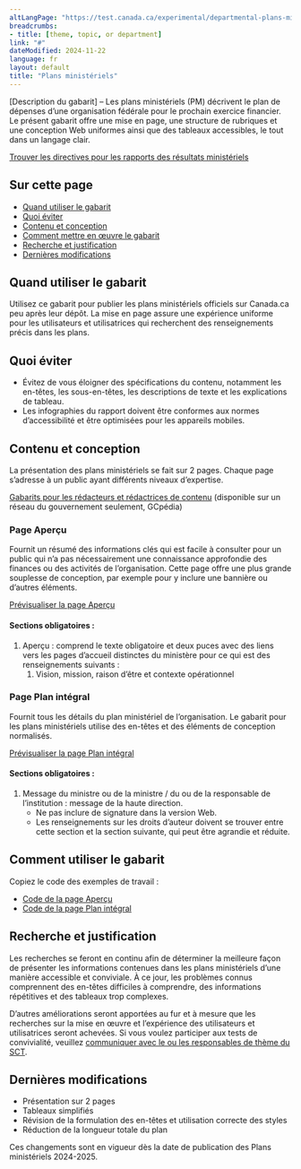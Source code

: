 ```yaml
---
altLangPage: "https://test.canada.ca/experimental/departmental-plans-ministeriels/dp-content-model.html"
breadcrumbs:
- title: [theme, topic, or department]
link: "#"
dateModified: 2024-11-22
language: fr
layout: default
title: "Plans ministériels"
---
```

<div class="parbase section">
    <p>[Description du gabarit] – Les plans ministériels (PM) décrivent le plan de dépenses d&rsquo;une organisation fédérale pour le prochain exercice financier. Le présent gabarit offre une mise en page, une structure de rubriques et une conception Web uniformes ainsi que des tableaux accessibles, le tout dans un langage clair.</p>
    <a class="btn btn-primary btn-lg" href="https://test.canada.ca/experimental/results-resultats/rrm-modele-de-contenu.html">Trouver les directives pour les rapports des résultats ministériels</a>
    <section>
        <h2>Sur cette page</h2>
        <ul>
            <li><a href="#toc01">Quand utiliser le gabarit</a></li>
            <li><a href="#toc02">Quoi éviter</a></li>
            <li><a href="#toc03">Contenu et conception</a></li>
            <li><a href="#toc04">Comment mettre en œuvre le gabarit</a></li>
            <li><a href="#toc05">Recherche et justification</a></li>
            <li><a href="#toc06">Dernières modifications</a></li>
        </ul>
    </section>
    <section>
        <h2 id="toc01">Quand utiliser le gabarit</h2>
        <p>Utilisez ce gabarit pour publier les plans ministériels officiels sur Canada.ca peu après leur dépôt. La mise en page assure une expérience uniforme pour les utilisateurs et utilisatrices qui recherchent des renseignements précis dans les plans.</p>
    </section>
    <section>
        <h2 id="toc02">Quoi éviter</h2>
        <ul>
            <li>Évitez de vous éloigner des spécifications du contenu, notamment les en-têtes, les sous-en-têtes, les descriptions de texte et les explications de tableau.</li>
            <li>Les infographies du rapport doivent être conformes aux normes d’accessibilité et être optimisées pour les appareils mobiles.</li>
        </ul>
    </section>
    <section>
        <h2 id="toc03">Contenu et conception</h2>
        <p>La présentation des plans ministériels se fait sur 2&nbsp;pages. Chaque page s&rsquo;adresse à un public ayant différents niveaux d&rsquo;expertise. </p>
        <p><a class="btn btn-default btn-lg" href="https://www.gcpedia.gc.ca/gcwiki/index.php?title=Portail_de_la_Partie_III_du_Budget_des_d%C3%A9penses&redirect=no">Gabarits pour les rédacteurs et rédactrices de contenu</a> (disponible sur un réseau du gouvernement seulement, GCpédia)</p>
        <section>
            <h3>Page Aperçu</h3>
            <p>Fournit un résumé des informations clés qui est facile à consulter pour un public qui n&rsquo;a pas nécessairement une connaissance approfondie des finances ou des activités de l&rsquo;organisation. Cette page offre une plus grande souplesse de conception, par exemple pour y inclure une bannière ou d’autres éléments.</p>
            <p><a class="btn btn-default" href="https://test.canada.ca/experimental/departmental-plans-ministeriels/pm-en-un-coup-doeil.html">Prévisualiser la page Aperçu</a></p>
            <section>
                <h4>Sections obligatoires :</h4>
                <ol>
                    <li>Aperçu : comprend le texte obligatoire et deux puces avec des liens vers les pages d’accueil distinctes du ministère pour ce qui est des renseignements suivants :
                        <ol class="lst-lwr-alph">
                            <li>Vision, mission, raison d’être et contexte opérationnel</li>
                        </ol>
                    </li>
                </ol>
            </section>
        </section>
        <section>
            <h3>Page Plan intégral</h3>
            <p>Fournit tous les détails du plan ministériel de l&rsquo;organisation. Le gabarit pour les plans ministériels utilise des en-têtes et des éléments de conception normalisés.</p>
            <p><a class="btn btn-default" href="https://test.canada.ca/experimental/departmental-plans-ministeriels/pm-plan-ministeriel-complet.html">Prévisualiser la page Plan intégral</a></p>
            <section>
                <h4>Sections obligatoires :</h4>
                <ol>
                    <li>Message du ministre ou de la ministre / du ou de la responsable de l’institution : message de la haute direction.
                        <ul>
                            <li>Ne pas inclure de signature dans la version Web. </li>
                            <li>Les renseignements sur les droits d’auteur doivent se trouver entre cette section et la section suivante, qui peut être agrandie et réduite. </li>
                        </ul>
                    </li>
                </ol>
            </section>
        </section>
    </section>
    <section>
        <h2 id="toc04">Comment utiliser le gabarit</h2>
        <p>Copiez le code des exemples de travail :</p>
        <ul class="list-unstyled">
            <li><a class="btn btn-default btn-lg" href="https://github.com/gc-proto/experimental/blob/master/departmental-plans-ministeriels/pm-en-un-coup-doeil.md">Code de la page Aperçu</a></li>
            <li><a class="btn btn-default btn-lg" href="https://github.com/gc-proto/experimental/blob/master/departmental-plans-ministeriels/pm-plan-ministeriel-comple.md">Code de la page Plan intégral</a></li>
        </ul>
    </section>
    <section>
        <h2 id="toc05">Recherche et justification</h2>
        <p>Les recherches se feront en continu afin de déterminer la meilleure façon de présenter les informations contenues dans les plans ministériels d&rsquo;une manière accessible et conviviale. À ce jour, les problèmes connus comprennent des en-têtes difficiles à comprendre, des informations répétitives et des tableaux trop complexes.</p>
        <p>D&rsquo;autres améliorations seront apportées au fur et à mesure que les recherches sur la mise en œuvre et l&rsquo;expérience des utilisateurs et utilisatrices seront achevées. Si vous voulez participer aux tests de convivialité, veuillez <a href="mailto:DAS.SCN@tbs-sct.gc.ca">communiquer avec le ou les responsables de thème du SCT</a>. </p>
    </section>
    <section>
        <h2 id="toc06">Dernières modifications</h2>
        <ul>
            <li>Présentation sur 2&nbsp;pages </li>
            <li>Tableaux simplifiés</li>
            <li>Révision de la formulation des en-têtes et utilisation correcte des styles</li>
            <li>Réduction de la longueur totale du plan</li>
        </ul>
        <p>Ces changements sont en vigueur dès la date de publication des Plans ministériels&nbsp;2024-2025.</p>
    </section>
</div>